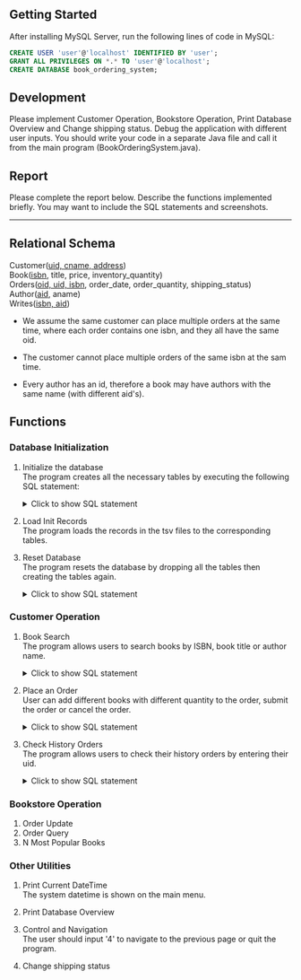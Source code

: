 ## Getting Started

After installing MySQL Server, run the following lines of code in MySQL:

```sql
CREATE USER 'user'@'localhost' IDENTIFIED BY 'user';
GRANT ALL PRIVILEGES ON *.* TO 'user'@'localhost';
CREATE DATABASE book_ordering_system;
```

## Development

Please implement Customer Operation, Bookstore Operation, Print Database Overview and Change shipping status.
Debug the application with different user inputs.
You should write your code in a separate Java file and call it from the main program (BookOrderingSystem.java).

## Report

Please complete the report below. Describe the functions implemented briefly.
You may want to include the SQL statements and screenshots.<br>

---

## Relational Schema

Customer(<ins>uid, cname, address</ins>)\
Book(<ins>isbn</ins>, title, price, inventory_quantity)\
Orders(<ins>oid, uid, isbn</ins>, order_date, order_quantity, shipping_status)\
Author(<ins>aid</ins>, aname)\
Writes(<ins>isbn, aid</ins>)

- We assume the same customer can place multiple orders at the same time,
  where each order contains one isbn, and they all have the same oid.

- The customer cannot place multiple orders of the same isbn at the sam time.

- Every author has an id, therefore a book may have authors with the same name (with different aid's).

## Functions

### Database Initialization

1. Initialize the database\
    The program creates all the necessary tables by executing the following SQL statement:
   <details>
   <summary>Click to show SQL statement</summary>

   ```sql
   CREATE TABLE Customer
           (uid CHAR(10) not NULL,
            name CHAR(50) not NULL,
            address CHAR(200) not NULL,
            PRIMARY KEY ( uid ));
   CREATE TABLE Book
           (isbn CHAR(13) not NULL,
            title CHAR(100) not NULL,
            price INTEGER,
            inventory_quantity INTEGER,
            PRIMARY KEY ( isbn ));
   CREATE TABLE Orders
           (oid CHAR(8) not NULL,
            uid CHAR(10) not NULL,
            isbn CHAR(13) not NULL,
            order_date DATE,
            order_quantity INTEGER,
            shipping_status CHAR(8),
            FOREIGN KEY ( uid ) REFERENCES Customer( uid ),
            FOREIGN KEY ( isbn ) REFERENCES Book( isbn ),
            PRIMARY KEY ( oid, uid, isbn ));
   CREATE TABLE Author
           (aid CHAR(10) not NULL,
            aname CHAR(50) not NULL,
            PRIMARY KEY ( aid ));
   CREATE TABLE Writes
           (isbn CHAR(13) not NULL,
            aid CHAR(10) not NULL,
            FOREIGN KEY ( isbn ) REFERENCES Book( isbn ),
            FOREIGN KEY ( aid ) REFERENCES Author( aid ),
            PRIMARY KEY ( isbn, aid ))
   ```

    </details>

2. Load Init Records\
   The program loads the records in the tsv files to the corresponding tables.

3. Reset Database\
   The program resets the database by dropping all the tables then creating the tables again.
    <details>
   <summary>Click to show SQL statement</summary>

   ```sql
   DROP TABLE Orders;
   DROP TABLE Writes;
   DROP TABLE Author;
   DROP TABLE Book;
   DROP TABLE Customer;
   ```

    </details>

### Customer Operation

1. Book Search\
   The program allows users to search books by ISBN, book title or author name.
   <details>
   <summary>Click to show SQL statement</summary>

   ```sql
   SELECT DISTINCT B.isbn, B.title, B.price, B.inventory_quantity 
   FROM Author A, Writes W, Book B 
   WHERE W.aid = A.aid AND W.isbn = B.isbn AND A.aname = keyword
   UNION
   SELECT DISTINCT B.isbn, B.title, B.price, B.inventory_quantity 
   FROM Author A, Writes W, Book B 
   WHERE W.aid = A.aid AND W.isbn = B.isbn AND B.title = keyword
   UNION
   SELECT DISTINCT B.isbn, B.title, B.price, B.inventory_quantity 
   FROM Author A, Writes W, Book B 
   WHERE W.aid = A.aid AND W.isbn = B.isbn AND B.isbn = keyword;
   SELECT DISTINCT A.aname FROM Author A, Writes W WHERE A.aid = W.aid AND W.isbn = isbn;
   ```

   </details>

2. Place an Order\
   User can add different books with different quantity to the order, submit the order or cancel the order.
   <details>
   <summary>Click to show SQL statement</summary>

   ```sql
   SELECT * FROM Customer C WHERE C.uid = uid;
   SELECT * FROM Book B WHERE B.isbn = isbn;
   SELECT B.inventory_quantity FROM Book B WHERE B.isbn = isbn;
   SELECT DISTINCT O.oid FROM Orders O;
   INSERT INTO Orders (oid, uid, isbn, order_date, order_quantity, shipping_status) 
   VALUES (?, ?, ?, ?, ?, ?);
   ```

   </details>
3. Check History Orders\
   The program allows users to check their history orders by entering their uid.
   <details>
   <summary>Click to show SQL statement</summary>
   ```sql
   SELECT * FROM Orders O WHERE O.uid = uid;
   ```

   </details>

### Bookstore Operation

1. Order Update
2. Order Query
3. N Most Popular Books

### Other Utilities

1. Print Current DateTime\
   The system datetime is shown on the main menu.

2. Print Database Overview
3. Control and Navigation\
   The user should input '4' to navigate to the previous page or quit the program.

4. Change shipping status
